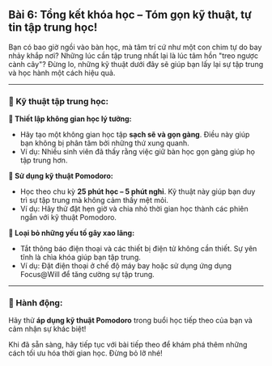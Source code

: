 ## Bài 6: Tổng kết khóa học – Tóm gọn kỹ thuật, tự tin tập trung học!

Bạn có bao giờ ngồi vào bàn học, mà tâm trí cứ như một con chim tự do bay nhảy khắp nơi? Những lúc cần tập trung nhất lại là lúc tâm hồn "treo ngược cành cây"? Đừng lo, những kỹ thuật dưới đây sẽ giúp bạn lấy lại sự tập trung và học hành một cách hiệu quả.

---

### 📌 Kỹ thuật tập trung học:

**🔹 Thiết lập không gian học lý tưởng:**
- Hãy tạo một không gian học tập **sạch sẽ và gọn gàng**. Điều này giúp bạn không bị phân tâm bởi những thứ xung quanh.
- Ví dụ: Nhiều sinh viên đã thấy rằng việc giữ bàn học gọn gàng giúp họ tập trung hơn.

**🔹 Sử dụng kỹ thuật Pomodoro:**
- Học theo chu kỳ **25 phút học – 5 phút nghỉ**. Kỹ thuật này giúp bạn duy trì sự tập trung mà không cảm thấy mệt mỏi.
- Ví dụ: Hãy thử đặt hẹn giờ và chia nhỏ thời gian học thành các phiên ngắn với kỹ thuật Pomodoro.

**🔹 Loại bỏ những yếu tố gây xao lãng:**
- Tắt thông báo điện thoại và các thiết bị điện tử không cần thiết. Sự yên tĩnh là chìa khóa giúp bạn tập trung.
- Ví dụ: Đặt điện thoại ở chế độ máy bay hoặc sử dụng ứng dụng Focus@Will để tăng cường sự tập trung.

---

### 🚀 Hành động:

Hãy thử **áp dụng kỹ thuật Pomodoro** trong buổi học tiếp theo của bạn và cảm nhận sự khác biệt!

Khi đã sẵn sàng, hãy tiếp tục với bài tiếp theo để khám phá thêm những cách tối ưu hóa thời gian học. Đừng bỏ lỡ nhé!